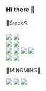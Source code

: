 ### Hi there 👋

<!--
**0nd0/0nd0** is a ✨ _special_ ✨ repository because its `README.md` (this file) appears on your GitHub profile.

Here are some ideas to get you started:

- 🔭 I’m currently working on ...
- 🌱 I’m currently learning ...
- 👯 I’m looking to collaborate on ...
- 🤔 I’m looking for help with ...
- 💬 Ask me about ...
- 📫 How to reach me: ...
- 😄 Pronouns: ...
- ⚡ Fun fact: ...
-->

<p>🔨Stack⛏</p>
<img src="https://img.shields.io/badge/JAVA-007396?style=for-the-badge&logo=java&logoColor=white"><!--자바-->
<img src="https://img.shields.io/badge/python-3776AB?style=for-the-badge&logo=python&logoColor=white"><!--파이썬-->
<br>
<img src="https://img.shields.io/badge/oracle-F80000?style=for-the-badge&logo=oracle&logoColor=white"><!--오라클-->
<img src="https://img.shields.io/badge/mongoDB-47A248?style=for-the-badge&logo=MongoDB&logoColor=white"><!--몽고DB-->
<br>
<img src="https://img.shields.io/badge/html-E34F26?style=for-the-badge&logo=html5&logoColor=white"><!--HTML-->
<img src="https://img.shields.io/badge/css-1572B6?style=for-the-badge&logo=css3&logoColor=white"><!--CSS-->
<img src="https://img.shields.io/badge/javascript-F7DF1E?style=for-the-badge&logo=javascript&logoColor=black"><!--Javascrip-->
<img src="https://img.shields.io/badge/bootstrap-7952B3?style=for-the-badge&logo=bootstrap&logoColor=white"><!--Bootstrap-->
<br>
<img src="https://img.shields.io/badge/github-181717?style=for-the-badge&logo=github&logoColor=white"><!--Github-->
<img src="https://img.shields.io/badge/apache tomcat-F8DC75?style=for-the-badge&logo=apachetomcat&logoColor=white"><!--아파치톰캣-->

<!-- <img src="https://img.shields.io/badge/Spring-6DB33F?style=for-the-badge&logo=Spring&logoColor=white">스프링 -->



<p>💙MINGMING💙</p>
<!-- 네이버 블로그 -->
<a href="https://blog.naver.com/ming9396" target="_blank"><img src="https://img.shields.io/badge/BLOG-03C75A?style=flat-square&logo=Naver&logoColor=white"/></a>
<!-- 노션 - 포트폴리오 -->
<a href="https://www.notion.so/ming2/85f73e6fbab6438c986660ea776ca5a2" target="_blank"><img src="https://img.shields.io/badge/Portfolio-000000?style=flat-square&logo=Notion&logoColor=white"/></a>
<!-- 이메일 -->
<a href="mailto:ming9396@naver.com" target="_blank"><img src="https://img.shields.io/badge/email-30B980?style=flat-square&logo=EMAIL&logoColor=white"/></a>